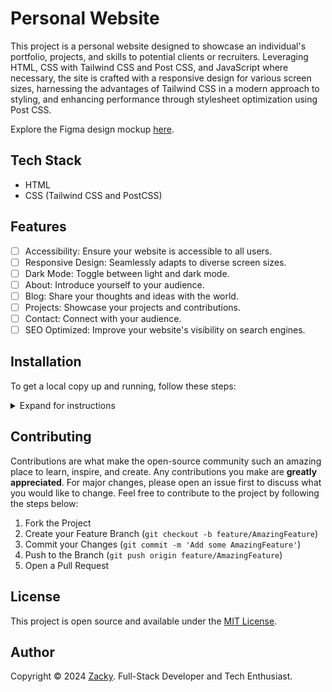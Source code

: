 # Personal Website

This project is a personal website designed to showcase an individual's portfolio, projects, and skills to potential clients or recruiters. Leveraging HTML, CSS with Tailwind CSS and Post CSS, and JavaScript where necessary, the site is crafted with a responsive design for various screen sizes, harnessing the advantages of Tailwind CSS in a modern approach to styling, and enhancing performance through stylesheet optimization using Post CSS.

Explore the Figma design mockup [here](https://www.figma.com/design/iNwDAvrafvxCMVHNHcmBnp/Zacky's-Portfolio).

## Tech Stack

- HTML
- CSS (Tailwind CSS and PostCSS)

## Features

- [ ] Accessibility: Ensure your website is accessible to all users.
- [ ] Responsive Design: Seamlessly adapts to diverse screen sizes.
- [ ] Dark Mode: Toggle between light and dark mode.
- [ ] About: Introduce yourself to your audience.
- [ ] Blog: Share your thoughts and ideas with the world.
- [ ] Projects: Showcase your projects and contributions.
- [ ] Contact: Connect with your audience.
- [ ] SEO Optimized: Improve your website's visibility on search engines.

## Installation

To get a local copy up and running, follow these steps:

<details>
<summary>Expand for instructions</summary>
1. Clone the repository.

```bash
git clone https://github.com/zckyachmd/zacky.id
```

2. Navigate to the project directory.

```bash
cd personal-website
```

3. Install the dependencies.

```bash
npm install
```

4. Start the development server.

```bash
npm run dev
```

5. Open the `index.html` file in your preferred browser.
</details>

## Contributing

Contributions are what make the open-source community such an amazing place to learn, inspire, and create. Any contributions you make are **greatly appreciated**. For major changes, please open an issue first to discuss what you would like to change. Feel free to contribute to the project by following the steps below: 

1. Fork the Project
2. Create your Feature Branch (`git checkout -b feature/AmazingFeature`)
3. Commit your Changes (`git commit -m 'Add some AmazingFeature'`)
4. Push to the Branch (`git push origin feature/AmazingFeature`)
5. Open a Pull Request

## License

This project is open source and available under the [MIT License](LICENSE).

## Author

Copyright © 2024 [Zacky](https://zacky.id). Full-Stack Developer and Tech Enthusiast.
